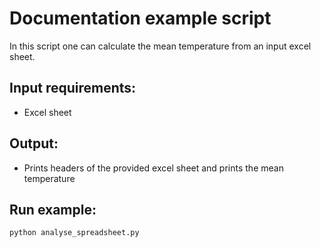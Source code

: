 # Documentation example script

In this script one can calculate the mean temperature from an input excel sheet.

## Input requirements:
- Excel sheet 

## Output:
- Prints headers of the provided excel sheet and prints the mean temperature

## Run example:
```
python analyse_spreadsheet.py
```
